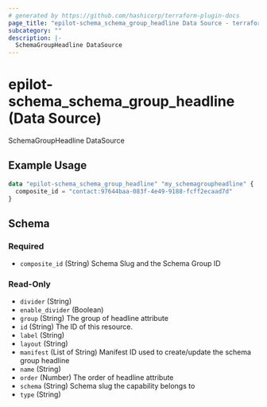 ```yaml
---
# generated by https://github.com/hashicorp/terraform-plugin-docs
page_title: "epilot-schema_schema_group_headline Data Source - terraform-provider-epilot-schema"
subcategory: ""
description: |-
  SchemaGroupHeadline DataSource
---
```


# epilot-schema_schema_group_headline (Data Source)

SchemaGroupHeadline DataSource

## Example Usage

```terraform
data "epilot-schema_schema_group_headline" "my_schemagroupheadline" {
  composite_id = "contact:97644baa-083f-4e49-9188-fcff2ecaad7d"
}
```

<!-- schema generated by tfplugindocs -->
## Schema

### Required

- `composite_id` (String) Schema Slug and the Schema Group ID

### Read-Only

- `divider` (String)
- `enable_divider` (Boolean)
- `group` (String) The group of headline attribute
- `id` (String) The ID of this resource.
- `label` (String)
- `layout` (String)
- `manifest` (List of String) Manifest ID used to create/update the schema group headline
- `name` (String)
- `order` (Number) The order of headline attribute
- `schema` (String) Schema slug the capability belongs to
- `type` (String)
